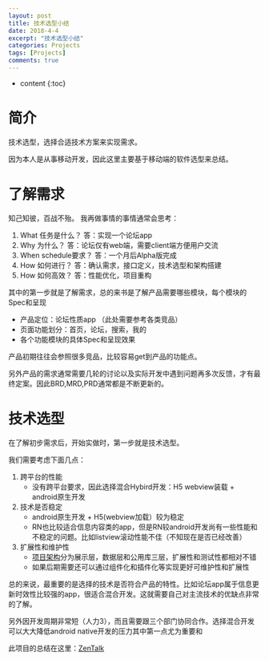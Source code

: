 ```yaml
---
layout: post
title: 技术选型小结
date: 2018-4-4
excerpt: "技术选型小结"
categories: Projects
tags: [Projects]
comments: true
---
```



* content
{:toc}



# 简介

技术选型，选择合适技术方案来实现需求。

因为本人是从事移动开发，因此这里主要基于移动端的软件选型来总结。

# 了解需求

知己知彼，百战不殆。 我再做事情的事情通常会思考：

1. What 任务是什么？ 答：实现一个论坛app
2. Why 为什么？ 答：论坛仅有web端，需要client端方便用户交流
3. When schedule要求？ 答：一个月后Alpha版完成
4. How 如何进行？ 答：确认需求，接口定义，技术选型和架构搭建
5. How 如何高效？ 答：性能优化，项目重构

其中的第一步就是了解需求，总的来书是了解产品需要哪些模块，每个模块的Spec和呈现

- 产品定位：论坛性质app （此处需要参考各类竞品）
- 页面功能划分：首页，论坛，搜索，我的
- 各个功能模块的具体Spec和呈现效果

产品初期往往会参照很多竞品，比较容易get到产品的功能点。

另外产品的需求通常需要几轮的讨论以及实际开发中遇到问题再多次反馈，才有最终定案。因此BRD,MRD,PRD通常都是不断更新的。

# 技术选型

在了解初步需求后，开始实做时，第一步就是技术选型。

我们需要考虑下面几点：

1. 跨平台的性能
    - 没有跨平台要求，因此选择混合Hybird开发：H5 webview装载 + android原生开发
2. 技术是否稳定
    -  android原生开发 + H5(webview加载）较为稳定
    - RN也比较适合信息内容类的app，但是RN较android开发尚有一些性能和不稳定的问题。比如listview滚动性能不佳（不知现在是否已经改善）
3. 扩展性和维护性
    - [项目架构](http://vivianking6855.github.io/2018/03/30/Template-Open/)分为展示层，数据层和公用库三层，扩展性和测试性都相对不错
    - 如果后期需要还可以通过组件化和插件化等实现更好可维护性和扩展性

总的来说，最重要的是选择的技术是否符合产品的特性。比如论坛app属于信息更新时效性比较强的app，很适合混合开发。这就需要自己对主流技术的优缺点非常的了解。

另外因开发周期非常短（人力3），而且需要跟三个部门协同合作。选择混合开发可以大大降低android native开发的压力其中第一点尤为重要和

此项目的总结在这里：[ZenTalk](http://vivianking6855.github.io/2016/11/01/ZenTalk/)
